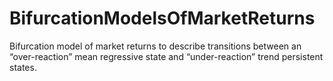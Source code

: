 # BifurcationModelsOfMarketReturns
Bifurcation model of market returns to describe transitions between an “over-reaction” mean regressive state and “under-reaction” trend persistent states.
